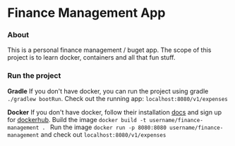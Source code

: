 # Finance Management App

### About
This is a personal finance management / buget app. The scope of this project is to learn docker, containers and all that fun stuff.

### Run the project
**Gradle** 
If you don't have docker, you can run the project using gradle ```./gradlew bootRun```. Check out the running app: ```localhost:8080/v1/expenses``` 

**Docker**
If you don't have docker, follow their installation [docs](https://docs.docker.com/engine/install/) and sign up for [dockerhub](https://hub.docker.com/). 
Build the image ```docker build -t username/finance-management . ```
Run the image ```docker run -p 8080:8080 username/finance-management``` and check out ```localhost:8080/v1/expenses``` 
